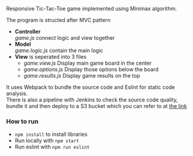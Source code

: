 Responsive Tic-Tac-Toe game implemented using Minimax algorithm.

The program is structed after MVC pattern
- **Controller**  
    *game.js* connect logic and view together
- **Model**  
    *game.logic.js* contain the main logic
- **View** is seperated into 3 files
    - *game.view.js* Display main game board in the center
    - *game.options.js* Display those options below the board
    - *game.results.js* Display game results on the top

It uses Webpack to bundle the source code and Eslint for static code analysis.  
There is also a pipeline with Jenkins to check the source code quality, bundle it and then deploy to a S3 bucket which you can refer to at [the link](http://simpletictactoe.s3-website-ap-southeast-1.amazonaws.com/)

### How to run
- `npm install` to install libraries
- Run locally with `npm start`
- Run eslint with `npm run eslint`
